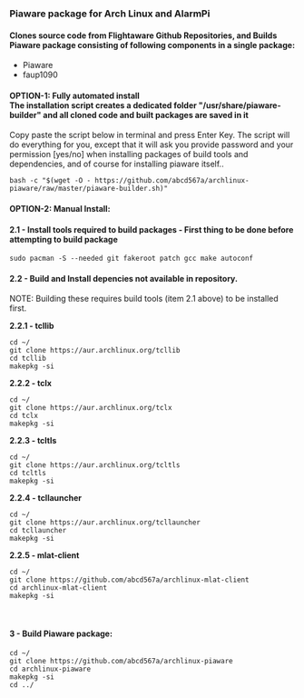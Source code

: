 ### Piaware package for Arch Linux and AlarmPi
#### Clones source code from Flightaware Github Repositories, and Builds Piaware package consisting of following components in a single package:</br>
- Piaware
- faup1090


#### OPTION-1: Fully automated install </br>The installation script creates a dedicated folder "/usr/share/piaware-builder" and all cloned code and built packages are saved in it
Copy paste the script below in terminal and press Enter Key. The script will do everything for you, except that it will ask you provide password and your permission [yes/no] when installing packages of build tools and dependencies, and of course for installing piaware itself..

```
bash -c "$(wget -O - https://github.com/abcd567a/archlinux-piaware/raw/master/piaware-builder.sh)"  

```

#### OPTION-2: Manual Install:

#### 2.1 - Install tools required to build packages - First thing to be done before attempting to build package </br>
`sudo pacman -S --needed git fakeroot patch gcc make autoconf `


#### 2.2 - Build and Install depencies not available in repository.</br>
NOTE: Building these requires build tools (item 2.1 above) to be installed first.</br>

**2.2.1 - tcllib** </br>
```
cd ~/
git clone https://aur.archlinux.org/tcllib  
cd tcllib  
makepkg -si  
```

**2.2.2 - tclx** </br>

```
cd ~/
git clone https://aur.archlinux.org/tclx  
cd tclx  
makepkg -si  
```

**2.2.3 - tcltls** </br>
```
cd ~/
git clone https://aur.archlinux.org/tcltls  
cd tcltls  
makepkg -si  
```

**2.2.4 - tcllauncher** </br>
```
cd ~/
git clone https://aur.archlinux.org/tcllauncher  
cd tcllauncher  
makepkg -si  
```

**2.2.5 - mlat-client** </br>
```
cd ~/
git clone https://github.com/abcd567a/archlinux-mlat-client  
cd archlinux-mlat-client 
makepkg -si  
```

</br>

#### 3 - Build Piaware package: </br>

```
cd ~/
git clone https://github.com/abcd567a/archlinux-piaware   
cd archlinux-piaware   
makepkg -si  
cd ../  
```
